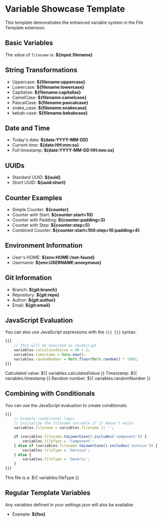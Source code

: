 # Variable Showcase Template

This template demonstrates the enhanced variable system in the File Template extension.

## Basic Variables

The value of `filename` is: **${input.filename}**

## String Transformations

-   Uppercase: **${filename:uppercase}**
-   Lowercase: **${filename:lowercase}**
-   Capitalize: **${filename:capitalize}**
-   CamelCase: **${filename:camelcase}**
-   PascalCase: **${filename:pascalcase}**
-   snake_case: **${filename:snakecase}**
-   kebab-case: **${filename:kebabcase}**

## Date and Time

-   Today's date: **${date:YYYY-MM-DD}**
-   Current time: **${date:HH:mm:ss}**
-   Full timestamp: **${date:YYYY-MM-DD HH:mm:ss}**

## UUIDs

-   Standard UUID: **${uuid}**
-   Short UUID: **${uuid:short}**

## Counter Examples

-   Simple Counter: **${counter}**
-   Counter with Start: **${counter:start=10}**
-   Counter with Padding: **${counter:padding=3}**
-   Counter with Step: **${counter:step=5}**
-   Combined Counter: **${counter:start=100:step=10:padding=4}**

## Environment Information

-   User's HOME: **${env:HOME:/not-found}**
-   Username: **${env:USERNAME:anonymous}**

## Git Information

-   Branch: **${git:branch}**
-   Repository: **${git:repo}**
-   Author: **${git:author}**
-   Email: **${git:email}**

## JavaScript Evaluation

You can also use JavaScript expressions with the `{{{ }}}` syntax:

```javascript
{{{
	// This will be executed as JavaScript
	variables.calculatedValue = 40 + 2;
	variables.timestamp = Date.now();
	variables.randomNumber = Math.floor(Math.random() * 100);
}}}
```

Calculated value: ${{ variables.calculatedValue }}
Timestamp: ${{ variables.timestamp }}
Random number: ${{ variables.randomNumber }}

## Combining with Conditionals

You can use the JavaScript evaluation to create conditionals:

```javascript
{{{
	// Example conditional logic
	// Initialize the filename variable if it doesn't exist
	variables.filename = variables.filename || '';

	if (variables.filename.toLowerCase().includes('component')) {
		variables.fileType = 'Component';
	} else if (variables.filename.toLowerCase().includes('service')) {
		variables.fileType = 'Service';
	} else {
		variables.fileType = 'Generic';
	}
}}}
```

This file is a: ${{ variables.fileType }}

## Regular Template Variables

Any variables defined in your settings.json will also be available:

-   Example: **${foo}**
